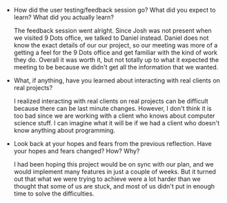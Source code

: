 * How did the user testing/feedback session go? What did you expect to learn? What did you actually learn?

  The feedback session went alright. Since Josh was not present when we visited 9 Dots office, we talked to Daniel instead.
  Daniel does not know the exact details of our our project, so our meeting was more of a getting a feel for the 9 Dots office
  and get familiar with the kind of work they do. Overall it was worth it, but not totally up to what it expected the meeting 
  to be because we didn't get all the information that we wanted.
  
* What, if anything, have you learned about interacting with real clients on real projects?

  I realized interacting with real clients on real projects can be difficult because there can be last minute changes. However,
  I don't think it is too bad since we are working with a client who knows about computer science stuff. I can imagine what it
  will be if we had a client who doesn't know anything about programming.
  
* Look back at your hopes and fears from the previous reflection. Have your hopes and fears changed? How? Why?

  I had been hoping this project would be on sync with our plan, and we would implement many features in just a couple of
  weeks. But it turned out that what we were trying to achieve were a lot harder than we thought that some of us are stuck,
  and most of us didn't put in enough time to solve the difficulties.
